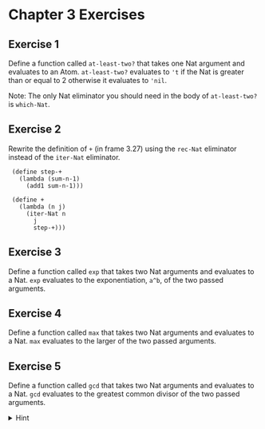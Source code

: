 # Chapter 3 Exercises

## Exercise 1

Define a function called `at-least-two?` that takes one Nat argument and evaluates to an Atom.
`at-least-two?` evaluates to `'t` if the Nat is greater than or equal to 2 otherwise it evaluates to `'nil`.

Note: The only Nat eliminator you should need in the body of `at-least-two?` is `which-Nat`.

## Exercise 2

Rewrite the definition of `+` (in frame 3.27) using the `rec-Nat` eliminator instead of the `iter-Nat` eliminator.

```
 (define step-+
   (lambda (sum-n-1)
     (add1 sum-n-1)))

 (define +
   (lambda (n j)
     (iter-Nat n
       j
       step-+)))
```

## Exercise 3

Define a function called `exp` that takes two Nat arguments and evaluates to a Nat. `exp` evaluates to the exponentiation, `a^b`, of the two passed arguments.

## Exercise 4

Define a function called `max` that takes two Nat arguments and evaluates to a Nat. `max` evaluates to the larger of the two passed arguments.

## Exercise 5

Define a function called `gcd` that takes two Nat arguments and evaluates to a
Nat. `gcd` evaluates to the greatest common divisor of the two passed arguments.

<details>
<summary>Hint</summary>
<br>
You might find this resource helpful: https://www.andrew.cmu.edu/user/kk3n/recursionclass/chap2.pdf.
</details>
